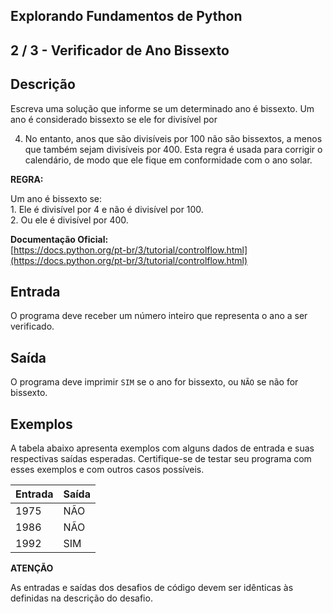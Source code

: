 Explorando Fundamentos de Python
--------------------------------
2 / 3 - Verificador de Ano Bissexto
-----------------------------------

Descrição
---------

Escreva uma solução que informe se um determinado ano é bissexto. Um ano é considerado bissexto se ele for divisível por

4. No entanto, anos que são divisíveis por 100 não são bissextos, a menos que também sejam divisíveis por 400. Esta
   regra é usada para corrigir o calendário, de modo que ele fique em conformidade com o ano solar.

**REGRA:**

Um ano é bissexto se:  
1\. Ele é divisível por 4 e não é divisível por 100.  
2\. Ou ele é divisível por 400.

**Documentação Oficial:**  
[https://docs.python.org/pt-br/3/tutorial/controlflow.html](https://docs.python.org/pt-br/3/tutorial/controlflow.html)

Entrada
-------

O programa deve receber um número inteiro que representa o ano a ser verificado.

Saída
-----

O programa deve imprimir `SIM` se o ano for bissexto, ou `NÃO` se não for bissexto.

Exemplos
--------

A tabela abaixo apresenta exemplos com alguns dados de entrada e suas respectivas saídas esperadas. Certifique-se de
testar seu programa com esses exemplos e com outros casos possíveis.

| Entrada | Saída |
|:--------|:------|
| 1975    | NÃO   |
| 1986    | NÃO   |
| 1992    | SIM   |

**ATENÇÃO**

As entradas e saídas dos desafios de código devem ser idênticas às definidas na descrição do desafio.
